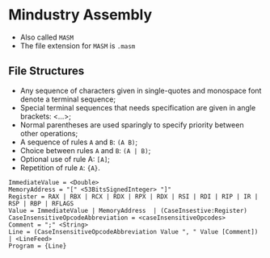 # Mindustry Assembly

-   Also called `MASM`
-   The file extension for `MASM` is `.masm`

## File Structures

-   Any sequence of characters given in single-quotes and monospace font denote a terminal sequence;
-   Special terminal sequences that needs specification are given in angle brackets: <…>;
-   Normal parentheses are used sparingly to specify priority between other operations;
-   A sequence of rules `A` and `B`: `(A B)`;
-   Choice between rules `A` and `B`: `(A | B)`;
-   Optional use of rule A: `[A]`;
-   Repetition of rule `A`: `{A}`.

```
ImmediateValue = <Double>
MemoryAddress = "[" <53BitsSignedInteger> "]"
Register = RAX | RBX | RCX | RDX | RPX | RDX | RSI | RDI | RIP | IR | RSP | RBP | RFLAGS
Value = ImmediateValue | MemoryAddress  | (CaseInsestive:Register)
CaseInsensitiveOpcodeAbbreviation = <caseInsensitiveOpcodes>
Comment = ";" <String>
Line = (CaseInsensitiveOpcodeAbbreviation Value ", " Value [Comment]) | <LineFeed>
Program = {Line}
```
